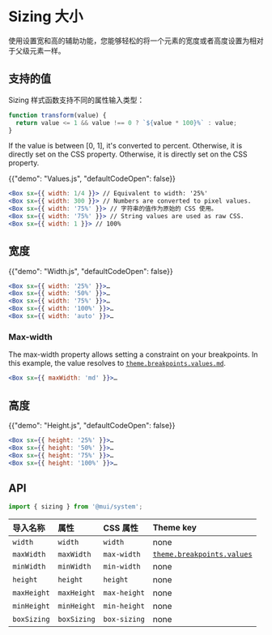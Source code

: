 # Sizing 大小

<p class="description">使用设置宽和高的辅助功能，您能够轻松的将一个元素的宽度或者高度设置为相对于父级元素一样。</p>

## 支持的值

Sizing 样式函数支持不同的属性输入类型：

```js
function transform(value) {
  return value <= 1 && value !== 0 ? `${value * 100}%` : value;
}
```

If the value is between [0, 1], it's converted to percent. Otherwise, it is directly set on the CSS property. Otherwise, it is directly set on the CSS property.

{{"demo": "Values.js", "defaultCodeOpen": false}}

```jsx
<Box sx={{ width: 1/4 }}> // Equivalent to width: '25%'
<Box sx={{ width: 300 }}> // Numbers are converted to pixel values.
<Box sx={{ width: '75%' }}> // 字符串的值作为原始的 CSS 使用。
<Box sx={{ width: '75%' }}> // String values are used as raw CSS.
<Box sx={{ width: 1 }}> // 100%
```

## 宽度

{{"demo": "Width.js", "defaultCodeOpen": false}}

```jsx
<Box sx={{ width: '25%' }}>…
<Box sx={{ width: '50%' }}>…
<Box sx={{ width: '75%' }}>…
<Box sx={{ width: '100%' }}>…
<Box sx={{ width: 'auto' }}>…
```

### Max-width

The max-width property allows setting a constraint on your breakpoints. In this example, the value resolves to [`theme.breakpoints.values.md`](/material-ui/customization/default-theme/?expand-path=$.breakpoints.values).

```jsx
<Box sx={{ maxWidth: 'md' }}>…
```

## 高度

{{"demo": "Height.js", "defaultCodeOpen": false}}

```jsx
<Box sx={{ height: '25%' }}>…
<Box sx={{ height: '50%' }}>…
<Box sx={{ height: '75%' }}>…
<Box sx={{ height: '100%' }}>…
```

## API

```js
import { sizing } from '@mui/system';
```

| 导入名称        | 属性          | CSS 属性       | Theme key                                                                                                |
|:----------- |:----------- |:------------ |:-------------------------------------------------------------------------------------------------------- |
| `width`     | `width`     | `width`      | none                                                                                                     |
| `maxWidth`  | `maxWidth`  | `max-width`  | [`theme.breakpoints.values`](/material-ui/customization/default-theme/?expand-path=$.breakpoints.values) |
| `minWidth`  | `minWidth`  | `min-width`  | none                                                                                                     |
| `height`    | `height`    | `height`     | none                                                                                                     |
| `maxHeight` | `maxHeight` | `max-height` | none                                                                                                     |
| `minHeight` | `minHeight` | `min-height` | none                                                                                                     |
| `boxSizing` | `boxSizing` | `box-sizing` | none                                                                                                     |
